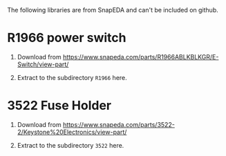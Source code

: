 The following libraries are from SnapEDA and can't be included on github.

# R1966 power switch

1. Download from https://www.snapeda.com/parts/R1966ABLKBLKGR/E-Switch/view-part/

2. Extract to the subdirectory `R1966` here.

# 3522 Fuse Holder

1. Download from https://www.snapeda.com/parts/3522-2/Keystone%20Electronics/view-part/

2. Extract to the subdirectory `3522` here.

